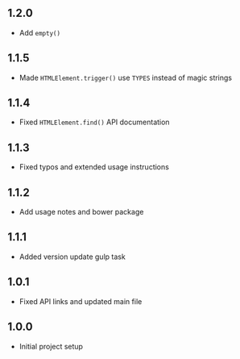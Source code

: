1.2.0
-----

- Add `empty()`

1.1.5
-----

- Made `HTMLElement.trigger()` use `TYPES` instead of magic strings

1.1.4
-----

- Fixed `HTMLElement.find()` API documentation

1.1.3
-----

- Fixed typos and extended usage instructions

1.1.2
-----

- Add usage notes and bower package

1.1.1
-----

- Added version update gulp task

1.0.1
-----

- Fixed API links and updated main file

1.0.0
-----

- Initial project setup
